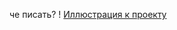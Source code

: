 че писать?
! [Иллюстрация к проекту](https://github.com/AHAHAChahahahahahaah/saf/blob/main/Screenshot_20250303_092936_ibisPaint%20X.jpg)
